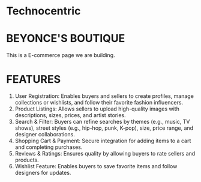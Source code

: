 # Technocentric
# BEYONCE'S BOUTIQUE <br>
This is a E-commerce page we are building.  


# FEATURES
1. User Registration: Enables buyers and sellers to create
profiles, manage collections or wishlists, and follow their
favorite fashion influencers.
2. Product Listings: Allows sellers to upload high-quality
images with descriptions, sizes, prices, and artist stories.
3. Search & Filter: Buyers can refine searches by themes (e.g.,
music, TV shows), street styles (e.g., hip-hop, punk, K-pop), size,
price range, and designer collaborations.
4. Shopping Cart & Payment: Secure integration for adding
items to a cart and completing purchases.
5. Reviews & Ratings: Ensures quality by allowing buyers to
rate sellers and products.
6.  Wishlist Feature:  Enables buyers to save favorite items and
follow designers for updates.